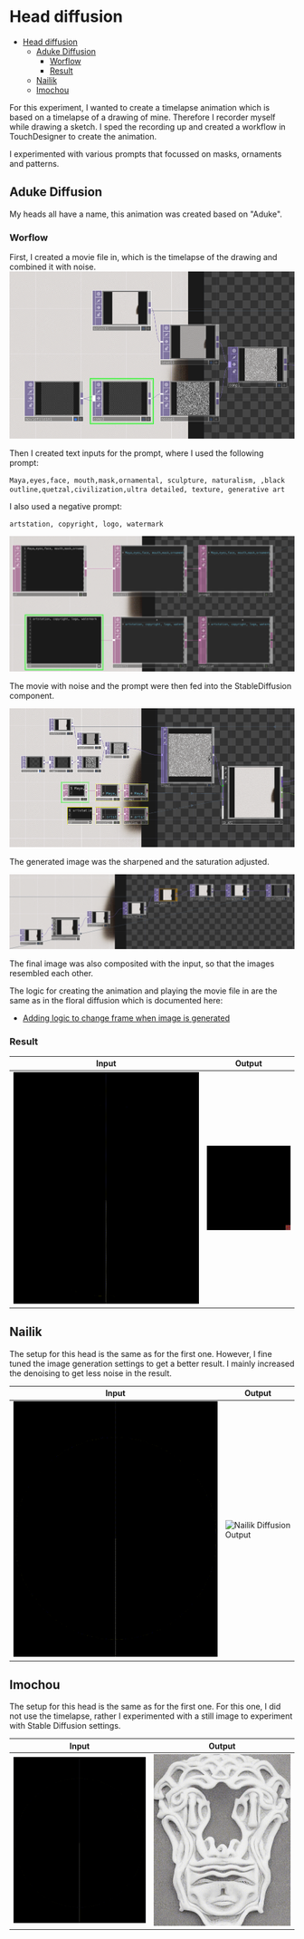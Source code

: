 # Head diffusion
- [Head diffusion](#head-diffusion)
  - [Aduke Diffusion](#aduke-diffusion)
    - [Worflow](#worflow)
    - [Result](#result)
  - [Nailik](#nailik)
  - [Imochou](#imochou)


For this experiment, I wanted to create a timelapse animation which is based on a timelapse of a drawing of mine. Therefore I recorder myself while drawing a sketch. I sped the recording up and created a workflow in TouchDesigner to create the animation.

I experimented with various prompts that focussed on masks, ornaments and patterns.

## Aduke Diffusion
My heads all have a name, this animation was created based on "Aduke".

### Worflow
First, I created a movie file in, which is the timelapse of the drawing and combined it with noise.
![Aduke noise](./images/aduke/aduke-noise.png)

Then I created text inputs for the prompt, where I used the following prompt:
```
Maya,eyes,face, mouth,mask,ornamental, sculpture, naturalism, ,black outline,quetzal,civilization,ultra detailed, texture, generative art
```

I also used a negative prompt:
```
artstation, copyright, logo, watermark
```

![Aduke prompt](./images/aduke/aduke-prompt.png)

The movie with noise and the prompt were then fed into the StableDiffusion component.

![Aduke input](./images/aduke/aduke-input.png)

The generated image was the sharpened and the saturation adjusted.

![Aduke image adjustments](./images/aduke/aduke-image-adjustments.png)

The final image was also composited with the input, so that the images resembled each other.

The logic for creating the animation and playing the movie file in are the same as in the floral diffusion which is documented here:
- [Adding logic to change frame when image is generated](../floral-diffusion/floraldiffusion.md#adding-logic-to-change-frame-when-image-is-generated)

### Result
| Input                                                              | Output                                                               |
| ------------------------------------------------------------------ | -------------------------------------------------------------------- |
| ![Aduke Timelapse Input](./images/aduke/aduke-timelapse-input.gif) | ![Aduke Diffusion Output](./images/aduke/aduke-timelapse-output.gif) |

## Nailik
The setup for this head is the same as for the first one. However, I fine tuned the image generation settings to get a better result. I mainly increased the denoising to get less noise in the result.

| Input                                                                 | Output                                                                  |
| --------------------------------------------------------------------- | ----------------------------------------------------------------------- |
| ![Nailik Timelapse Input](./images/nailik/nailik.timelapse-input.gif) | ![Nailik Diffusion Output](./images/nailik/nailik-timelapse-output.gif) |


## Imochou
The setup for this head is the same as for the first one. For this one, I did not use the timelapse, rather I experimented with a still image to experiment with Stable Diffusion settings.

| Input                                                | Output                                                 |
| ---------------------------------------------------- | ------------------------------------------------------ |
| ![Imochou Input](./images/imochou/imochou-input.gif) | ![Imochou Output](./images/imochou/imochou-output.gif) |